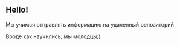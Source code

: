 ## Hello!

Мы учимся отправлять информацию на удаленный репозиторий

Вроде как научились, мы молодцы;)
